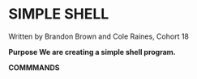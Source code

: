 # SIMPLE SHELL

Written by Brandon Brown and  Cole Raines, Cohort 18

**Purpose We are creating a simple shell program.**

**COMMMANDS**



